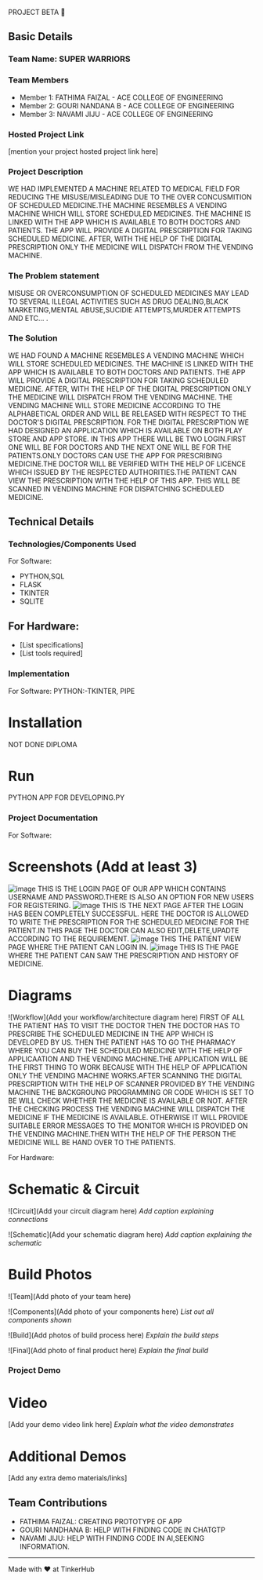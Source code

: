 PROJECT BETA 🎯


## Basic Details
### Team Name: SUPER WARRIORS


### Team Members
- Member 1: FATHIMA FAIZAL - ACE COLLEGE OF ENGINEERING
- Member 2: GOURI NANDANA B - ACE COLLEGE OF ENGINEERING
- Member 3: NAVAMI JIJU - ACE COLLEGE OF ENGINEERING

### Hosted Project Link
[mention your project hosted project link here]

### Project Description
WE HAD IMPLEMENTED A MACHINE RELATED TO MEDICAL FIELD FOR REDUCING THE MISUSE/MISLEADING DUE TO THE OVER CONCUSMITION OF SCHEDULED MEDICINE.THE MACHINE RESEMBLES A VENDING MACHINE WHICH WILL STORE SCHEDULED MEDICINES. THE MACHINE IS LINKED WITH THE APP WHICH IS AVAILABLE TO BOTH DOCTORS AND PATIENTS. THE APP WILL PROVIDE A DIGITAL PRESCRIPTION FOR TAKING SCHEDULED MEDICINE. AFTER, WITH THE HELP OF THE DIGITAL PRESCRIPTION ONLY THE MEDICINE WILL DISPATCH FROM THE VENDING MACHINE.

### The Problem statement
MISUSE OR OVERCONSUMPTION OF SCHEDULED MEDICINES MAY LEAD TO SEVERAL ILLEGAL ACTIVITIES SUCH AS DRUG DEALING,BLACK MARKETING,MENTAL ABUSE,SUCIDIE ATTEMPTS,MURDER ATTEMPTS AND ETC... .

### The Solution
WE HAD FOUND A MACHINE RESEMBLES A VENDING MACHINE WHICH WILL STORE SCHEDULED MEDICINES. THE MACHINE IS LINKED WITH THE APP WHICH IS AVAILABLE TO BOTH DOCTORS AND PATIENTS. THE APP WILL PROVIDE A DIGITAL PRESCRIPTION FOR TAKING SCHEDULED MEDICINE. AFTER, WITH THE HELP OF THE DIGITAL PRESCRIPTION ONLY THE MEDICINE WILL DISPATCH FROM THE VENDING MACHINE.
THE VENDING MACHINE WILL STORE MEDICINE ACCORDING TO THE ALPHABETICAL ORDER AND WILL BE RELEASED WITH RESPECT TO THE DOCTOR'S DIGITAL PRESCRIPTION.
FOR THE DIGITAL PRESCRIPTION WE HAD DESIGNED AN APPLICATION WHICH IS AVAILABLE ON BOTH PLAY STORE AND APP STORE. IN THIS APP THERE WILL BE TWO LOGIN.FIRST ONE WILL BE FOR DOCTORS AND THE NEXT ONE WILL BE FOR THE PATIENTS.ONLY DOCTORS CAN USE THE APP FOR PRESCRIBING MEDICINE.THE DOCTOR WILL BE VERIFIED WITH THE HELP OF LICENCE WHICH ISSUED BY THE RESPECTED AUTHORITIES.THE PATIENT CAN VIEW THE PRESCRIPTION WITH THE HELP OF THIS APP. THIS WILL BE SCANNED IN VENDING MACHINE FOR DISPATCHING SCHEDULED MEDICINE.

## Technical Details
### Technologies/Components Used
For Software:
- PYTHON,SQL
- FLASK
- TKINTER
- SQLITE

For Hardware:
- 
- [List specifications]
- [List tools required]

### Implementation
For Software: PYTHON:-TKINTER, PIPE
# Installation
NOT DONE DIPLOMA

# Run
PYTHON APP FOR DEVELOPING.PY

### Project Documentation
For Software:

# Screenshots (Add at least 3)
![image](https://github.com/user-attachments/assets/c3ec0645-3902-432e-9e58-8090da2101ed)
THIS IS THE LOGIN PAGE OF OUR APP WHICH CONTAINS USERNAME AND PASSWORD.THERE IS ALSO AN OPTION FOR NEW USERS FOR REGISTERING.
![image](https://github.com/user-attachments/assets/d9337612-6511-40af-ba87-368b13d2276f)
THIS IS THE NEXT PAGE AFTER THE LOGIN HAS BEEN COMPLETELY SUCCESSFUL. HERE THE DOCTOR IS ALLOWED TO WRITE THE PRESCRIPTION FOR THE SCHEDULED MEDICINE FOR THE PATIENT.IN THIS PAGE THE DOCTOR CAN ALSO EDIT,DELETE,UPADTE ACCORDING TO THE REQUIREMENT.
![image](https://github.com/user-attachments/assets/3c319c3f-4175-4999-975c-fc323535c6a9)
THIS THE PATIENT VIEW PAGE WHERE THE PATIENT CAN LOGIN IN.
![image](https://github.com/user-attachments/assets/fc891734-be33-4bb4-a754-266fe75c6c5e)
THIS IS THE PAGE WHERE THE PATIENT CAN SAW THE PRESCRIPTION AND HISTORY OF MEDICINE.



# Diagrams
![Workflow](Add your workflow/architecture diagram here)
FIRST OF ALL THE PATIENT HAS TO VISIT THE DOCTOR THEN THE DOCTOR HAS TO PRESCRIBE THE SCHEDULED MEDICINE IN THE APP WHICH IS DEVELOPED BY US. THEN THE PATIENT HAS TO GO THE PHARMACY WHERE YOU CAN BUY THE SCHEDULED MEDICINE WITH THE HELP OF APPLICAATION AND THE VENDING MACHINE.THE APPLICATION WILL BE THE FIRST THING TO WORK BECAUSE WITH THE HELP OF APPLICATION ONLY THE VENDING MACHINE WORKS.AFTER SCANNING THE DIGITAL PRESCRIPTION WITH THE HELP OF SCANNER PROVIDED BY THE VENDING MACHINE THE BACKGROUNG PROGRAMMING OR CODE WHICH IS SET TO BE WILL CHECK WHETHER THE MEDICINE IS AVAILABLE OR NOT. AFTER THE CHECKING PROCESS THE VENDING MACHINE WILL DISPATCH THE MEDICINE IF THE MEDICINE IS AVAILABLE. OTHERWISE IT WILL PROVIDE SUITABLE ERROR MESSAGES TO THE MONITOR WHICH IS PROVIDED ON THE VENDING MACHINE.THEN WITH THE HELP OF THE PERSON THE MEDICINE WILL BE HAND OVER TO THE PATIENTS. 

For Hardware:

# Schematic & Circuit
![Circuit](Add your circuit diagram here)
*Add caption explaining connections*

![Schematic](Add your schematic diagram here)
*Add caption explaining the schematic*

# Build Photos
![Team](Add photo of your team here)


![Components](Add photo of your components here)
*List out all components shown*

![Build](Add photos of build process here)
*Explain the build steps*

![Final](Add photo of final product here)
*Explain the final build*

### Project Demo
# Video
[Add your demo video link here]
*Explain what the video demonstrates*

# Additional Demos
[Add any extra demo materials/links]

## Team Contributions
- FATHIMA FAIZAL: CREATING PROTOTYPE OF APP
- GOURI NANDHANA B: HELP WITH FINDING CODE IN CHATGTP
- NAVAMI JIJU: HELP WITH FINDING CODE IN AI,SEEKING INFORMATION.

---
Made with ❤️ at TinkerHub
